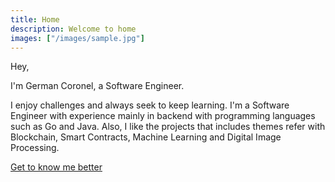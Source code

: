 ```yaml
---
title: Home
description: Welcome to home
images: ["/images/sample.jpg"]
---
```


Hey,

I'm German Coronel, a Software Engineer.

I enjoy challenges and always seek to keep learning. I'm a Software Engineer with experience mainly in backend with programming languages ​​such as Go and Java. Also, I like the projects that includes themes refer with Blockchain, Smart Contracts, Machine Learning and Digital Image Processing.

[Get to know me better](/about "Get to know me better")

